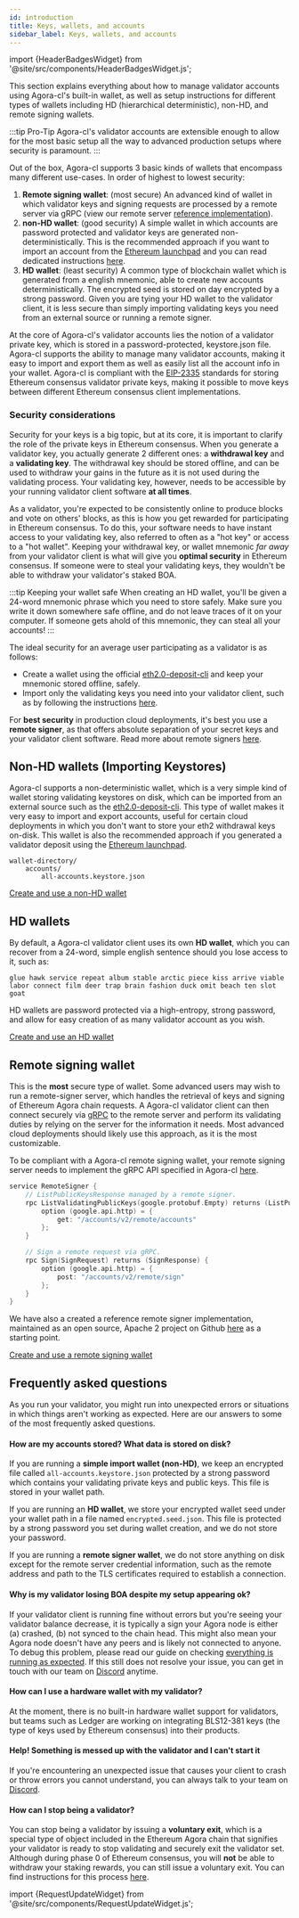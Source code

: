 ```yaml
---
id: introduction
title: Keys, wallets, and accounts
sidebar_label: Keys, wallets, and accounts
---
```


import {HeaderBadgesWidget} from '@site/src/components/HeaderBadgesWidget.js';

<HeaderBadgesWidget />

This section explains everything about how to manage validator accounts using Agora-cl's built-in wallet, as well as setup instructions for different types of wallets including HD (hierarchical deterministic), non-HD, and remote signing wallets.

:::tip Pro-Tip
Agora-cl's validator accounts are extensible enough to allow for the most basic setup all the way to advanced production setups where security is paramount.
:::

Out of the box, Agora-cl supports 3 basic kinds of wallets that encompass many different use-cases. In order of highest to lowest security:

1. **Remote signing wallet**: (most secure) An advanced kind of wallet in which validator keys and signing requests are processed by a remote server via gRPC (view our remote server [reference implementation](https://github.com/Bosagora/remote-signer)).
2. **non-HD wallet**: (good security) A simple wallet in which accounts are password protected and validator keys are generated non-deterministically. This is the recommended approach if you want to import an account from the [Ethereum launchpad](https://launchpad.ethereum.org/) and you can read dedicated instructions [here](/docs/wallet/nondeterministic).
3. **HD wallet**: (least security) A common type of blockchain wallet which is generated from a english mnemonic, able to create new accounts deterministically. The encrypted seed is stored on day encrypted by a strong password. Given you are tying your HD wallet to the validator client, it is less secure than simply importing validating keys you need from an external source or running a remote signer.

At the core of Agora-cl's validator accounts lies the notion of a validator private key, which is stored in a password-protected, keystore.json file. Agora-cl supports the ability to manage many validator accounts, making it easy to import and export them as well as easily list all the account info in your wallet. Agora-cl is compliant with the [EIP-2335](https://eips.ethereum.org/EIPS/eip-2335) standards for storing Ethereum consensus validator private keys, making it possible to move keys between different Ethereum consensus client implementations.

### Security considerations

Security for your keys is a big topic, but at its core, it is important to clarify the role of the private keys in Ethereum consensus. When you generate a validator key, you actually generate 2 different ones: a **withdrawal key** and a **validating key**. The withdrawal key should be stored offline, and can be used to withdraw your gains in the future as it is not used during the validating process. Your validating key, however, needs to be accessible by your running validator client software **at all times**.

As a validator, you're expected to be consistently online to produce blocks and vote on others' blocks, as this is how you get rewarded for participating in Ethereum consensus. To do this, your software needs to have instant access to your validating key, also referred to often as a "hot key" or access to a "hot wallet". Keeping your withdrawal key, or wallet mnemonic _far away_ from your validator client is what will give you **optimal security** in Ethereum consensus. If someone were to steal your validating keys, they wouldn't be able to withdraw your validator's staked BOA.

:::tip Keeping your wallet safe
When creating an HD wallet, you'll be given a 24-word mnemonic phrase which you need to store safely. Make sure you write it down somewhere safe offline, and do not leave traces of it on your computer. If someone gets ahold of this mnemonic, they can steal all your accounts!
:::

The ideal security for an average user participating as a validator is as follows:

- Create a wallet using the official [eth2.0-deposit-cli](https://github.com/ethereum/eth2.0-deposit-cli) and keep your mnemonic stored offline, safely.
- Import only the validating keys you need into your validator client, such as by following the instructions [here](../install/install-with-script#step-5-run-a-validator-using-agora-cl).

For **best security** in production cloud deployments, it's best you use a **remote signer**, as that offers absolute separation of your secret keys and your validator client software. Read more about remote signers [here](/docs/wallet/remote).

## Non-HD wallets (Importing Keystores)

Agora-cl supports a non-deterministic wallet, which is a very simple kind of wallet storing validating keystores on disk, which can be imported from an external source such as the [eth2.0-deposit-cli](https://github.com/ethereum/eth2.0-deposit-cli). This type of wallet makes it very easy to import and export accounts, useful for certain cloud deployments in which you don't want to store your eth2 withdrawal keys on-disk. This wallet is also the recommended approach if you generated a validator deposit using the [Ethereum launchpad](https://launchpad.ethereum.org/).

```text
wallet-directory/
    accounts/
        all-accounts.keystore.json
```

[Create and use a non-HD wallet](https://docs.prylabs.network/docs/wallet/nondeterministic)

## HD wallets

By default, a Agora-cl validator client uses its own **HD wallet**, which you can recover from a 24-word, simple english sentence should you lose access to it, such as:

```text
glue hawk service repeat album stable arctic piece kiss arrive viable labor connect film deer trap brain fashion duck omit beach ten slot goat
```

HD wallets are password protected via a high-entropy, strong password, and allow for easy creation of as many validator account as you wish.

[Create and use an HD wallet](https://docs.prylabs.network/docs/wallet/deterministic)

## Remote signing wallet

This is the **most** secure type of wallet. Some advanced users may wish to run a remote-signer server, which handles the retrieval of keys and signing of Ethereum Agora chain requests. A Agora-cl validator client can then connect securely via [gRPC](https://grpc.io) to the remote server and perform its validating duties by relying on the server for the information it needs. Most advanced cloud deployments should likely use this approach, as it is the most customizable.

To be compliant with a Agora-cl remote signing wallet, your remote signing server needs to implement the gRPC API specified in Agora-cl [here](https://github.com/zeroone-boa/agora-cl/blob/7fff4ec41165e6581dda352b362d77fc6ca2710d/proto/validator/accounts/v2/keymanager.proto#L12).

```go
service RemoteSigner {
    // ListPublicKeysResponse managed by a remote signer.
    rpc ListValidatingPublicKeys(google.protobuf.Empty) returns (ListPublicKeysResponse) {
        option (google.api.http) = {
            get: "/accounts/v2/remote/accounts"
        };
    }

    // Sign a remote request via gRPC.
    rpc Sign(SignRequest) returns (SignResponse) {
        option (google.api.http) = {
            post: "/accounts/v2/remote/sign"
        };
    }
}
```

We have also a created a reference remote signer implementation, maintained as an open source, Apache 2 project on Github [here](https://github.com/Bosagora/remote-signer) as a starting point.

[Create and use a remote signing wallet](https://docs.prylabs.network/docs/wallet/remote)

## Frequently asked questions

As you run your validator, you might run into unexpected errors or situations in which things aren't working as expected. Here are our answers to some of the most frequently asked questions.

#### How are my accounts stored? What data is stored on disk?

If you are running a **simple import wallet (non-HD)**, we keep an encrypted file called `all-accounts.keystore.json` protected by a strong password which contains your validating private keys and public keys. This file is stored in your wallet path.

If you are running an **HD wallet**, we store your encrypted wallet seed under your wallet path in a file named `encrypted.seed.json`. This file is protected by a strong password you set during wallet creation, and we do not store your password.

If you are running a **remote signer wallet**, we do not store anything on disk except for the remote server credential information, such as the remote address and path to the TLS certificates required to establish a connection.

#### Why is my validator losing BOA despite my setup appearing ok?

If your validator client is running fine without errors but you're seeing your validator balance decrease, it is typically a sign your Agora node is either (a) crashed, (b) not synced to the chain head. This might also mean your Agora node doesn't have any peers and is likely not connected to anyone. To debug this problem, please read our guide on checking [everything is running as expected](/docs/monitoring/is-everything-fine). If this still does not resolve your issue, you can get in touch with our team on [Discord](https://discord.gg/Bosagora) anytime.

#### How can I use a hardware wallet with my validator?

At the moment, there is no built-in hardware wallet support for validators, but teams such as Ledger are working on integrating BLS12-381 keys (the type of keys used by Ethereum consensus) into their products.

#### Help! Something is messed up with the validator and I can't start it

If you're encountering an unexpected issue that causes your client to crash or throw errors you cannot understand, you can always talk to your team on [Discord](https://discord.gg/Bosagora).

#### How can I stop being a validator?

You can stop being a validator by issuing a **voluntary exit**, which is a special type of object included in the Ethereum Agora chain that signifies your validator is ready to stop validating and securely exit the validator set. Although during phase 0 of Ethereum consensus, you will **not** be able to withdraw your staking rewards, you can still issue a voluntary exit. You can find instructions for this process [here](/docs/wallet/exiting-a-validator).


import {RequestUpdateWidget} from '@site/src/components/RequestUpdateWidget.js';

<RequestUpdateWidget />
